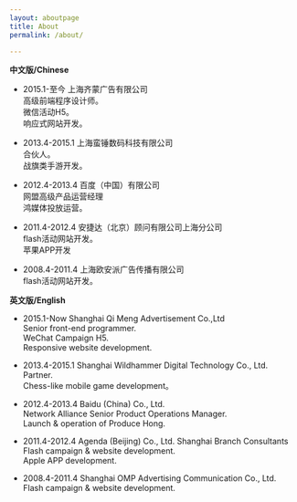 ```yaml
---
layout: aboutpage
title: About
permalink: /about/

---
```


**中文版/Chinese**

* 2015.1-至今    上海齐蒙广告有限公司    
高级前端程序设计师。   
微信活动H5。  
响应式网站开发。  

* 2013.4-2015.1    上海蛮锤数码科技有限公司   
合伙人。  
战旗类手游开发。  

* 2012.4-2013.4    百度（中国）有限公司   
网盟高级产品运营经理  
鸿媒体投放运营。

* 2011.4-2012.4    安捷达（北京）顾问有限公司上海分公司   
flash活动网站开发。   
苹果APP开发

* 2008.4-2011.4    上海欧安派广告传播有限公司  
flash活动网站开发。  



**英文版/English**

* 2015.1-Now    Shanghai Qi Meng Advertisement Co.,Ltd    
Senior front-end programmer.   
WeChat Campaign H5.  
Responsive website development.  

* 2013.4-2015.1    Shanghai Wildhammer Digital Technology Co., Ltd.  
Partner.  
Chess-like mobile game development。  

* 2012.4-2013.4    Baidu (China) Co., Ltd.    
Network Alliance Senior Product Operations Manager.  
Launch & operation of Produce Hong.

* 2011.4-2012.4   Agenda (Beijing) Co., Ltd. Shanghai Branch Consultants   
Flash campaign & website development.   
Apple APP development.

* 2008.4-2011.4    Shanghai OMP Advertising Communication Co., Ltd.  
Flash campaign & website development.   
